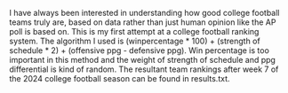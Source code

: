 I have always been interested in understanding how good college football teams truly are, based on data rather than just human opinion like the AP poll is based on. This is my first attempt at a college football ranking system. The algorithm I used is (winpercentage * 100) + (strength of schedule * 2) + (offensive ppg - defensive ppg). Win percentage is too important in this method and the weight of strength of schedule and ppg differential is kind of random. The resultant team rankings after week 7 of the 2024 college football season can be found in results.txt.
